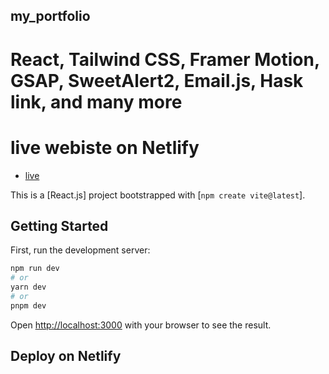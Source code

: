 
## my_portfolio

# React, Tailwind CSS, Framer Motion, GSAP, SweetAlert2, Email.js, Hask link, and many more

# live webiste on Netlify
- [live](https://devkongkon.netlify.app/)

This is a [React.js] project bootstrapped with [`npm create vite@latest`].

## Getting Started

First, run the development server:

```bash
npm run dev
# or
yarn dev
# or
pnpm dev
```

Open [http://localhost:3000](http://localhost:3000) with your browser to see the result.

## Deploy on Netlify
